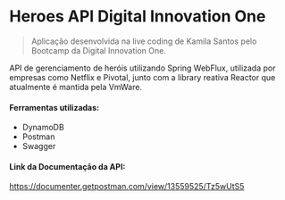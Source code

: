 # Heroes API Digital Innovation One

> Aplicação desenvolvida na live coding de Kamila Santos pelo Bootcamp da Digital  Innovation One.

API de gerenciamento de heróis utilizando Spring WebFlux, utilizada por empresas como Netflix e Pivotal, junto com a library reativa Reactor que atualmente é mantida pela VmWare. 

#### Ferramentas utilizadas:

- DynamoDB
- Postman
- Swagger

#### Link da Documentação da API:
https://documenter.getpostman.com/view/13559525/Tz5wUtS5
